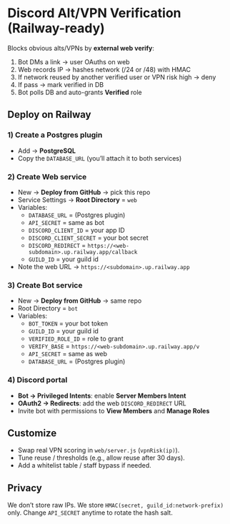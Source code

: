 # Discord Alt/VPN Verification (Railway-ready)

Blocks obvious alts/VPNs by **external web verify**:
1. Bot DMs a link → user OAuths on web
2. Web records IP → hashes network (/24 or /48) with HMAC
3. If network reused by another verified user or VPN risk high → deny
4. If pass → mark verified in DB
5. Bot polls DB and auto-grants **Verified** role

## Deploy on Railway

### 1) Create a Postgres plugin
- Add → **PostgreSQL**
- Copy the `DATABASE_URL` (you’ll attach it to both services)

### 2) Create Web service
- New → **Deploy from GitHub** → pick this repo
- Service Settings → **Root Directory** = `web`
- Variables:
  - `DATABASE_URL` = (Postgres plugin)
  - `API_SECRET` = same as bot
  - `DISCORD_CLIENT_ID` = your app ID
  - `DISCORD_CLIENT_SECRET` = your bot secret
  - `DISCORD_REDIRECT` = `https://<web-subdomain>.up.railway.app/callback`
  - `GUILD_ID` = your guild id
- Note the web URL → `https://<subdomain>.up.railway.app`

### 3) Create Bot service
- New → **Deploy from GitHub** → same repo
- Root Directory = `bot`
- Variables:
  - `BOT_TOKEN` = your bot token
  - `GUILD_ID` = your guild id
  - `VERIFIED_ROLE_ID` = role to grant
  - `VERIFY_BASE` = `https://<web-subdomain>.up.railway.app/v`
  - `API_SECRET` = same as web
  - `DATABASE_URL` = (Postgres plugin)

### 4) Discord portal
- **Bot → Privileged Intents**: enable **Server Members Intent**
- **OAuth2 → Redirects**: add the web `DISCORD_REDIRECT` URL
- Invite bot with permissions to **View Members** and **Manage Roles**

## Customize

- Swap real VPN scoring in `web/server.js` (`vpnRisk(ip)`).
- Tune reuse / thresholds (e.g., allow reuse after 30 days).
- Add a whitelist table / staff bypass if needed.

## Privacy

We don’t store raw IPs. We store `HMAC(secret, guild_id:network-prefix)` only.
Change `API_SECRET` anytime to rotate the hash salt.

